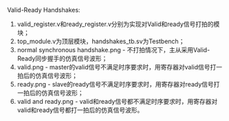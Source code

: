 Valid-Ready Handshakes:

1. valid_register.v和ready_register.v分别为实现对Valid和ready信号打拍的模块；
2. top_module.v为顶层模块，handshakes_tb.sv为Testbench；
3. normal synchronous handshake.png - 不打拍情况下，主从采用Valid-Ready同步握手的仿真信号波形；
4. valid.png - master的valid信号不满足时序要求时，用寄存器对valid信号打一拍后的仿真信号波形；
5. ready.png - slave的ready信号不满足时序要求时，用寄存器对ready信号打一拍后的仿真信号波形；
6. valid and ready.png - valid和ready信号都不满足时序要求时，用寄存器对valid和ready信号都打一拍后的仿真信号波形。
